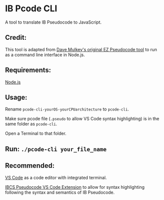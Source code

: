 # IB Pcode CLI

A tool to translate IB Pseudocode to JavaScript.

## Credit:

This tool is adapted from [Dave Mulkey's original EZ Pseudocode tool](http://ibcomp.fis.edu/pseudocode/pcode.html) to run as a command line interface in Node.js.

## Requirements:
[Node.js](https://nodejs.org/)

## Usage:

Rename `pcode-cli-yourOS-yourCPUarchitecture` to `pcode-cli`.

Make sure pcode file (`.pseudo` to allow VS Code syntax highlighting) is in the same folder as `pcode-cli`.

Open a Terminal to that folder.

## Run: `./pcode-cli your_file_name`

## Recommended:
[VS Code](https://code.visualstudio.com/) as a code editor with integrated terminal.

[IBCS Pseudocode VS Code Extension](https://marketplace.visualstudio.com/items?itemName=hanzhi713.ibcs-pseudocode&ssr=false#overview) to allow for syntax highlighting following the syntax and semantics of IB Pseudocode.
